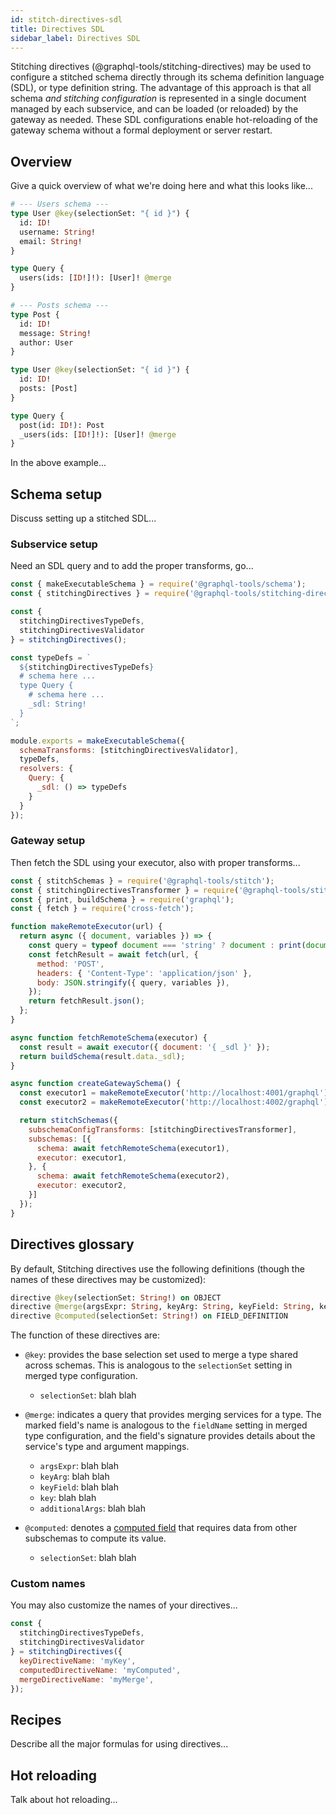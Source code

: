 ```yaml
---
id: stitch-directives-sdl
title: Directives SDL
sidebar_label: Directives SDL
---
```


Stitching directives (@graphql-tools/stitching-directives) may be used to configure a stitched schema directly through its schema definition language (SDL), or type definition string. The advantage of this approach is that all schema _and stitching configuration_ is represented in a single document managed by each subservice, and can be loaded (or reloaded) by the gateway as needed. These SDL configurations enable hot-reloading of the gateway schema without a formal deployment or server restart.

## Overview

Give a quick overview of what we're doing here and what this looks like...

```graphql
# --- Users schema ---
type User @key(selectionSet: "{ id }") {
  id: ID!
  username: String!
  email: String!
}

type Query {
  users(ids: [ID!]!): [User]! @merge
}

# --- Posts schema ---
type Post {
  id: ID!
  message: String!
  author: User
}

type User @key(selectionSet: "{ id }") {
  id: ID!
  posts: [Post]
}

type Query {
  post(id: ID!): Post
  _users(ids: [ID!]!): [User]! @merge
}
```

In the above example...

## Schema setup

Discuss setting up a stitched SDL...

### Subservice setup

Need an SDL query and to add the proper transforms, go...

```js
const { makeExecutableSchema } = require('@graphql-tools/schema');
const { stitchingDirectives } = require('@graphql-tools/stitching-directives');

const {
  stitchingDirectivesTypeDefs,
  stitchingDirectivesValidator
} = stitchingDirectives();

const typeDefs = `
  ${stitchingDirectivesTypeDefs}
  # schema here ...
  type Query {
    # schema here ...
    _sdl: String!
  }
`;

module.exports = makeExecutableSchema({
  schemaTransforms: [stitchingDirectivesValidator],
  typeDefs,
  resolvers: {
    Query: {
      _sdl: () => typeDefs
    }
  }
});
```

### Gateway setup

Then fetch the SDL using your executor, also with proper transforms...

```js
const { stitchSchemas } = require('@graphql-tools/stitch');
const { stitchingDirectivesTransformer } = require('@graphql-tools/stitching-directives')();
const { print, buildSchema } = require('graphql');
const { fetch } = require('cross-fetch');

function makeRemoteExecutor(url) {
  return async ({ document, variables }) => {
    const query = typeof document === 'string' ? document : print(document);
    const fetchResult = await fetch(url, {
      method: 'POST',
      headers: { 'Content-Type': 'application/json' },
      body: JSON.stringify({ query, variables }),
    });
    return fetchResult.json();
  };
}

async function fetchRemoteSchema(executor) {
  const result = await executor({ document: '{ _sdl }' });
  return buildSchema(result.data._sdl);
}

async function createGatewaySchema() {
  const executor1 = makeRemoteExecutor('http://localhost:4001/graphql');
  const executor2 = makeRemoteExecutor('http://localhost:4002/graphql');

  return stitchSchemas({
    subschemaConfigTransforms: [stitchingDirectivesTransformer],
    subschemas: [{
      schema: await fetchRemoteSchema(executor1),
      executor: executor1,
    }, {
      schema: await fetchRemoteSchema(executor2),
      executor: executor2,
    }]
  });
}
```

## Directives glossary

By default, Stitching directives use the following definitions (though the names of these directives may be customized):

```graphql
directive @key(selectionSet: String!) on OBJECT
directive @merge(argsExpr: String, keyArg: String, keyField: String, key: [String!], additionalArgs: String) on FIELD_DEFINITION
directive @computed(selectionSet: String!) on FIELD_DEFINITION
```

The function of these directives are:

* `@key`: provides the base selection set used to merge a type shared across schemas. This is analogous to the `selectionSet` setting in merged type configuration.
  * `selectionSet`: blah blah

* `@merge`: indicates a query that provides merging services for a type. The marked field's name is analogous to the `fieldName` setting in merged type configuration, and the field's signature provides details about the service's type and argument mappings.
  * `argsExpr`: blah blah
  * `keyArg`: blah blah
  * `keyField`: blah blah
  * `key`: blah blah
  * `additionalArgs`: blah blah

* `@computed`: denotes a [computed field](/docs/stitch-type-merging#computed-fields) that requires data from other subschemas to compute its value.
  * `selectionSet`: blah blah

### Custom names

You may also customize the names of your directives...

```js
const {
  stitchingDirectivesTypeDefs,
  stitchingDirectivesValidator
} = stitchingDirectives({
  keyDirectiveName: 'myKey',
  computedDirectiveName: 'myComputed',
  mergeDirectiveName: 'myMerge',
});
```

## Recipes

Describe all the major formulas for using directives...

## Hot reloading

Talk about hot reloading...
